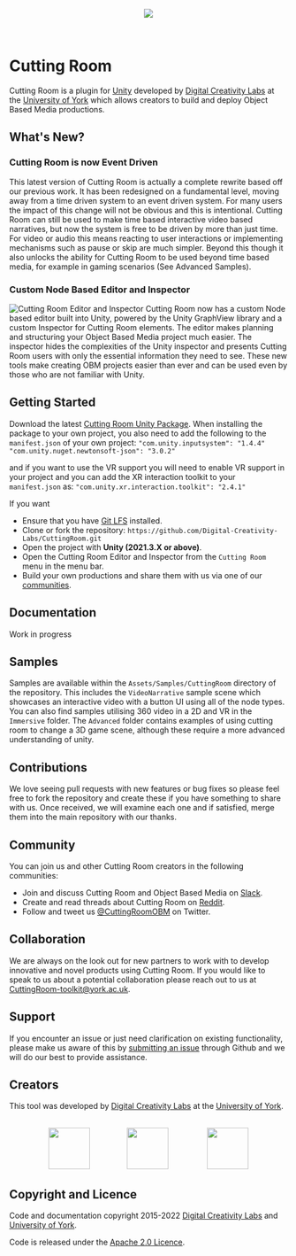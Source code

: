 <p align="center">
  <img src="https://user-images.githubusercontent.com/30237636/153431521-addef1a6-1031-4da9-827e-39013238c195.png"/>
</p>
</br>

# Cutting Room

Cutting Room is a plugin for [Unity](https://unity.com) developed by [Digital Creativity Labs](https://digitalcreativity.ac.uk/) at the [University of York](https://york.ac.uk) which allows creators to build and deploy Object Based Media productions.

## What's New?

### Cutting Room is now Event Driven
This latest version of Cutting Room is actually a complete rewrite based off our previous work. It has been redesigned on a fundamental level, moving away from a time driven system to an event driven system. For many users the impact of this change will not be obvious and this is intentional. Cutting Room can still be used to make time based interactive video based narratives, but now the system is free to be driven by more than just time. For video or audio this means reacting to user interactions or implementing mechanisms such as pause or skip are much simpler. Beyond this though it also unlocks the ability for Cutting Room to be used beyond time based media, for example in gaming scenarios (See Advanced Samples).

### Custom Node Based Editor and Inspector
![Cutting Room Editor and Inspector](Screenshots/CREditorAndInspector.png)
Cutting Room now has a custom Node based editor built into Unity, powered by the Unity GraphView library and a custom Inspector for Cutting Room elements. The editor makes planning and structuring your Object Based Media project much easier. The inspector hides the complexities of the Unity inspector and presents Cutting Room users with only the essential information they need to see. These new tools make creating OBM projects easier than ever and can be used even by those who are not familiar with Unity. 

## Getting Started
Download the latest [Cutting Room Unity Package](https://github.com/Digital-Creativity-Labs/CuttingRoom/releases/latest).
When installing the package to your own project, you also need to add the following to the `manifest.json` of your own project:
`"com.unity.inputsystem": "1.4.4"`
`"com.unity.nuget.newtonsoft-json": "3.0.2"`

and if you want to use the VR support you will need to enable VR support in your project and you can add the XR interaction toolkit to your `manifest.json` as:
`"com.unity.xr.interaction.toolkit": "2.4.1"` 

If you want
* Ensure that you have [Git LFS](https://git-lfs.github.com/) installed.
* Clone or fork the repository: `https://github.com/Digital-Creativity-Labs/CuttingRoom.git`
* Open the project with <b>Unity (2021.3.X or above)</b>.
* Open the Cutting Room Editor and Inspector from the `Cutting Room` menu in the menu bar.
* Build your own productions and share them with us via one of our [communities](https://github.com/Digital-Creativity-Labs/CuttingRoom#community).

## Documentation

Work in progress

## Samples

Samples are available within the `Assets/Samples/CuttingRoom` directory of the repository. This includes the `VideoNarrative` sample scene which showcases an interactive video with a button UI using all of the node types. You can also find samples utilising 360 video in a 2D and VR in the `Immersive` folder. The `Advanced` folder contains examples of using cutting room to change a 3D game scene, although these require a more advanced understanding of unity.

## Contributions

We love seeing pull requests with new features or bug fixes so please feel free to fork the repository and create these if you have something to share with us. Once received, we will examine each one and if satisfied, merge them into the main repository with our thanks.

## Community

You can join us and other Cutting Room creators in the following communities:

* Join and discuss Cutting Room and Object Based Media on [Slack](https://join.slack.com/t/cutting-room-group/shared_invite/zt-13ghccadu-QOVC3uZYppBr4fjBc_KTvw).
* Create and read threads about Cutting Room on [Reddit](https://www.reddit.com/r/cuttingroom/).
* Follow and tweet us [@CuttingRoomOBM](https://twitter.com/CuttingRoomOBM) on Twitter.

## Collaboration

We are always on the look out for new partners to work with to develop innovative and novel products using Cutting Room. If you would like to speak to us about a potential collaboration please reach out to us at [CuttingRoom-toolkit@york.ac.uk](mailto:cuttingroom-toolkit@york.ac.uk).

## Support

If you encounter an issue or just need clarification on existing functionality, please make us aware of this by [submitting an issue](https://github.com/Digital-Creativity-Labs/CuttingRoom/issues) through Github and we will do our best to provide assistance.

## Creators

This tool was developed by [Digital Creativity Labs](https://digitalcreativity.ac.uk) at the [University of York](https://york.ac.uk).
</br></br>
<div display="flex" align="center">
<img src="https://user-images.githubusercontent.com/30237636/153431521-addef1a6-1031-4da9-827e-39013238c195.png" style="height:75px;" />
&nbsp;&nbsp;&nbsp;&nbsp;&nbsp;&nbsp;&nbsp;&nbsp;&nbsp;&nbsp;&nbsp;&nbsp;&nbsp;&nbsp;&nbsp;&nbsp;<img src="https://user-images.githubusercontent.com/30237636/153582621-ee15867b-a83f-4757-9159-61ef097db39e.svg" style="height:75px;" />
&nbsp;&nbsp;&nbsp;&nbsp;&nbsp;&nbsp;&nbsp;&nbsp;&nbsp;&nbsp;&nbsp;&nbsp;&nbsp;&nbsp;&nbsp;&nbsp;
<img src="https://user-images.githubusercontent.com/30237636/153583895-28b17f73-725c-4ea6-b557-052bb89efe2e.png" style="height:75px;" />
</div>

## Copyright and Licence

Code and documentation copyright 2015-2022 [Digital Creativity Labs](https://digitalcreativity.ac.uk/) and [University of York](https://york.ac.uk).

Code is released under the [Apache 2.0 Licence](https://www.apache.org/licenses/LICENSE-2.0).
